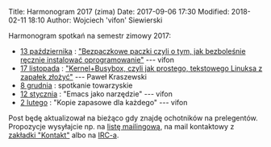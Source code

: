 Title: Harmonogram 2017 (zima)
Date: 2017-09-06 17:30
Modified: 2018-02-11 18:10
Author: Wojciech 'vifon' Siewierski

Harmonogram spotkań na semestr zimowy 2017:

- [13 października][4]
  : ["Bezpaczkowe paczki czyli o tym, jak bezboleśnie ręcznie instalować oprogramowanie"][5] --- vifon
- [17 listopada][6]
  : ["Kernel+Busybox, czyli jak prostego, tekstowego Linuksa z zapałek złożyć"][7] --- Paweł Kraszewski
- [8 grudnia][8]
  : spotkanie towarzyskie
- [12 stycznia][9]
  : "Emacs jako narzędzie" --- vifon
- [2 lutego][10]
  : "Kopie zapasowe dla każdego" --- vifon

Post będę aktualizował na bieżąco gdy znajdę ochotników na
prelegentów. Propozycje wysyłajcie np. na [listę mailingową][1], na
mail kontaktowy z [zakładki "Kontakt"][2] albo na [IRC-a][3].

[1]: https://linuxlab.pw/cgi-bin/mailman/listinfo/lwb
[2]: {filename}/pages/kontakt.md
[3]: https://webchat.freenode.net/?channels=#linuxlab-pw
[4]: {filename}/Spotkania/028-pazdziernik.md
[5]: {static}/static/slideshows/stow/index.html
[6]: {filename}/Spotkania/029-listopad.md
[7]: https://github.com/p-kraszewski/LwB-20171117-Linux-z-zapalek
[8]: {filename}/Spotkania/030-grudzien.md
[9]: {filename}/Spotkania/031-styczen.md
[10]: {filename}/Spotkania/032-luty.md
